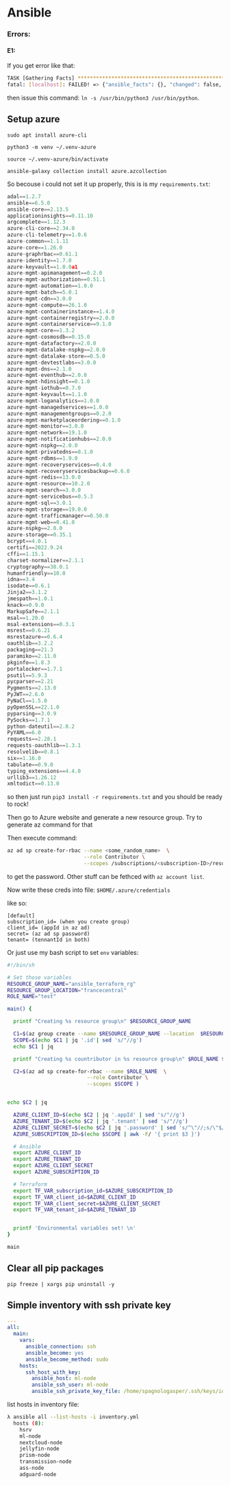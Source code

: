 # Ansible

### Errors:

#### E1:

If you get error like that:

```bash
TASK [Gathering Facts] **************************************************************************************************************************************************************
fatal: [localhost]: FAILED! => {"ansible_facts": {}, "changed": false, "failed_modules": {"ansible.legacy.setup": {"ansible_facts": {"discovered_interpreter_python": "/usr/bin/python3"}, "failed": true, "module_stderr": "sudo: a password is required\n", "module_stdout": "", "msg": "MODULE FAILURE\nSee stdout/stderr for the exact error", "rc": 1}}, "msg": "The following modules failed to execute: ansible.legacy.setup\n"}
```

then issue this command: `ln -s /usr/bin/python3 /usr/bin/python`.

## Setup azure

`sudo apt install azure-cli`

`python3 -m venv ~/.venv-azure`

`source ~/.venv-azure/bin/activate`

`ansible-galaxy collection install azure.azcollection`

So becouse i could not set it up properly, this is is my `requirements.txt`:

```python
adal==1.2.7
ansible==6.5.0
ansible-core==2.13.5
applicationinsights==0.11.10
argcomplete==1.12.3
azure-cli-core==2.34.0
azure-cli-telemetry==1.0.6
azure-common==1.1.11
azure-core==1.26.0
azure-graphrbac==0.61.1
azure-identity==1.7.0
azure-keyvault==1.0.0a1
azure-mgmt-apimanagement==0.2.0
azure-mgmt-authorization==0.51.1
azure-mgmt-automation==1.0.0
azure-mgmt-batch==5.0.1
azure-mgmt-cdn==3.0.0
azure-mgmt-compute==26.1.0
azure-mgmt-containerinstance==1.4.0
azure-mgmt-containerregistry==2.0.0
azure-mgmt-containerservice==9.1.0
azure-mgmt-core==1.3.2
azure-mgmt-cosmosdb==0.15.0
azure-mgmt-datafactory==2.0.0
azure-mgmt-datalake-nspkg==2.0.0
azure-mgmt-datalake-store==0.5.0
azure-mgmt-devtestlabs==3.0.0
azure-mgmt-dns==2.1.0
azure-mgmt-eventhub==2.0.0
azure-mgmt-hdinsight==0.1.0
azure-mgmt-iothub==0.7.0
azure-mgmt-keyvault==1.1.0
azure-mgmt-loganalytics==1.0.0
azure-mgmt-managedservices==1.0.0
azure-mgmt-managementgroups==0.2.0
azure-mgmt-marketplaceordering==0.1.0
azure-mgmt-monitor==3.0.0
azure-mgmt-network==19.1.0
azure-mgmt-notificationhubs==2.0.0
azure-mgmt-nspkg==2.0.0
azure-mgmt-privatedns==0.1.0
azure-mgmt-rdbms==1.9.0
azure-mgmt-recoveryservices==0.4.0
azure-mgmt-recoveryservicesbackup==0.6.0
azure-mgmt-redis==13.0.0
azure-mgmt-resource==10.2.0
azure-mgmt-search==3.0.0
azure-mgmt-servicebus==0.5.3
azure-mgmt-sql==3.0.1
azure-mgmt-storage==19.0.0
azure-mgmt-trafficmanager==0.50.0
azure-mgmt-web==0.41.0
azure-nspkg==2.0.0
azure-storage==0.35.1
bcrypt==4.0.1
certifi==2022.9.24
cffi==1.15.1
charset-normalizer==2.1.1
cryptography==38.0.1
humanfriendly==10.0
idna==3.4
isodate==0.6.1
Jinja2==3.1.2
jmespath==1.0.1
knack==0.9.0
MarkupSafe==2.1.1
msal==1.20.0
msal-extensions==0.3.1
msrest==0.6.21
msrestazure==0.6.4
oauthlib==3.2.2
packaging==21.3
paramiko==2.11.0
pkginfo==1.8.3
portalocker==1.7.1
psutil==5.9.3
pycparser==2.21
Pygments==2.13.0
PyJWT==2.6.0
PyNaCl==1.5.0
pyOpenSSL==22.1.0
pyparsing==3.0.9
PySocks==1.7.1
python-dateutil==2.8.2
PyYAML==6.0
requests==2.28.1
requests-oauthlib==1.3.1
resolvelib==0.8.1
six==1.16.0
tabulate==0.9.0
typing_extensions==4.4.0
urllib3==1.26.12
xmltodict==0.13.0
```

so then just run `pip3 install -r requirements.txt` and you should be ready to rock!

Then go to Azure website and generate a new resource group.
Try to generate az command for that

Then execute command:

```bash
az ad sp create-for-rbac --name <some_random_name>  \
                         --role Contributor \
                         --scopes /subscriptions/<subscription-ID>/resourceGroups/<resource-group-name>
```

to get the password. Other stuff can be fethced with `az account list`.

Now write these creds into file:
`$HOME/.azure/credentials`

like so:

```
[default]
subscription_id= (when you create group)
client_id= (appId in az ad)
secret= (az ad sp password)
tenant= (tennantId in both)
```

Or just use my bash script to set `env` variables:

```bash
#!/bin/sh

# Set those variables
RESOURCE_GROUP_NAME="ansible_terraform_rg"
RESOURCE_GROUP_LOCATION="francecentral"
ROLE_NAME="test"

main() {

  printf "Creating %s resource group\n" $RESOURCE_GROUP_NAME

  C1=$(az group create --name $RESOURCE_GROUP_NAME --location  $RESOURCE_GROUP_LOCATION)
  SCOPE=$(echo $C1 | jq '.id'| sed 's/"//g')
  echo $C1 | jq

  printf "Creating %s countributor in %s resource group\n" $ROLE_NAME $RESOURCE_GROUP_NAME

  C2=$(az ad sp create-for-rbac --name $ROLE_NAME  \
                          --role Contributor \
                          --scopes $SCOPE )


echo $C2 | jq

  AZURE_CLIENT_ID=$(echo $C2 | jq '.appId' | sed 's/"//g')
  AZURE_TENANT_ID=$(echo $C2 | jq '.tenant' | sed 's/"//g')
  AZURE_CLIENT_SECRET=$(echo $C2 | jq '.password' | sed 's/^\"//;s/\"$//')
  AZURE_SUBSCRIPTION_ID=$(echo $SCOPE | awk -F/ '{ print $3 }')

  # Ansible
  export AZURE_CLIENT_ID
  export AZURE_TENANT_ID
  export AZURE_CLIENT_SECRET
  export AZURE_SUBSCRIPTION_ID

  # Terraform
  export TF_VAR_subscription_id=$AZURE_SUBSCRIPTION_ID
  export TF_VAR_client_id=$AZURE_CLIENT_ID
  export TF_VAR_client_secret=$AZURE_CLIENT_SECRET
  export TF_VAR_tenant_id=$AZURE_TENANT_ID


  printf 'Environmental variables set! \n'
}

main
```

## Clear all pip packages

`pip freeze | xargs pip uninstall -y`

## Simple inventory with ssh private key

```yaml
---
all:
  main:
    vars:
      ansible_connection: ssh
      ansible_become: yes
      ansible_become_method: sudo
    hosts:
      ssh_host_with_key:
        ansible_host: ml-node
        ansible_ssh_user: ml-node
        ansible_ssh_private_key_file: /home/spagnologasper/.ssh/keys/id_ed25519_ml-node
```

list hosts in inventory file:

```bash
λ ansible all --list-hosts -i inventory.yml
  hosts (8):
    hsrv
    ml-node
    nextcloud-node
    jellyfin-node
    prism-node
    transmission-node
    ass-node
    adguard-node
```
